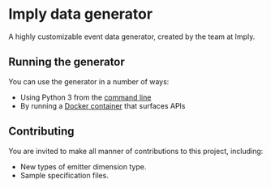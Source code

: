# Imply data generator

A highly customizable event data generator, created by the team at Imply.

## Running the generator

You can use the generator in a number of ways:

* Using Python 3 from the [command line](docs/command-line.md)
* By running a [Docker container](docs/server.md) that surfaces APIs

## Contributing

You are invited to make all manner of contributions to this project, including:

* New types of emitter dimension type.
* Sample specification files.


